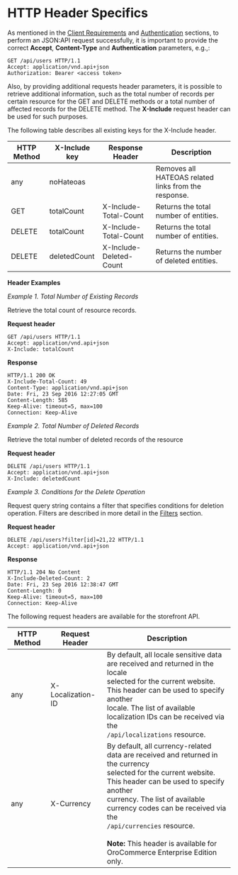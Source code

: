 <a id="web-services-api-http-header-specifics"></a>

# HTTP Header Specifics

As mentioned in the [Client Requirements](client-requirements.md#web-services-api-client-requirements)
and [Authentication](authentication/index.md#web-services-api-authentication) sections, to perform
an JSON:API request successfully, it is important to provide the correct **Accept**, **Content-Type**
and **Authentication** parameters, e.g.,:

```http
GET /api/users HTTP/1.1
Accept: application/vnd.api+json
Authorization: Bearer <access token>
```

Also, by providing additional requests header parameters, it is possible to retrieve additional information, such as
the total number of records per certain resource for the GET and DELETE methods or a total number of affected records
for the DELETE method. The **X-Include** request header can be used for such purposes.

The following table describes all existing keys for the X-Include header.

| HTTP Method   | X-Include key   | Response Header         | Description                                          |
|---------------|-----------------|-------------------------|------------------------------------------------------|
| any           | noHateoas       |                         | Removes all HATEOAS related links from the response. |
| GET           | totalCount      | X-Include-Total-Count   | Returns the total number of entities.                |
| DELETE        | totalCount      | X-Include-Total-Count   | Returns the total number of entities.                |
| DELETE        | deletedCount    | X-Include-Deleted-Count | Returns the number of deleted entities.              |

**Header Examples**

*Example 1. Total Number of Existing Records*

Retrieve the total count of resource records.

**Request header**

```http
GET /api/users HTTP/1.1
Accept: application/vnd.api+json
X-Include: totalCount
```

**Response**

```http
HTTP/1.1 200 OK
X-Include-Total-Count: 49
Content-Type: application/vnd.api+json
Date: Fri, 23 Sep 2016 12:27:05 GMT
Content-Length: 585
Keep-Alive: timeout=5, max=100
Connection: Keep-Alive
```

*Example 2. Total Number of Deleted Records*

Retrieve the total number of deleted records of the resource

**Request header**

```http
DELETE /api/users HTTP/1.1
Accept: application/vnd.api+json
X-Include: deletedCount
```

*Example 3. Conditions for the Delete Operation*

Request query string contains a filter that specifies conditions for deletion operation. Filters are described in more detail in the [Filters](filters.md#web-services-api-filters) section.

**Request header**

```http
DELETE /api/users?filter[id]=21,22 HTTP/1.1
Accept: application/vnd.api+json
```

**Response**

```http
HTTP/1.1 204 No Content
X-Include-Deleted-Count: 2
Date: Fri, 23 Sep 2016 12:38:47 GMT
Content-Length: 0
Keep-Alive: timeout=5, max=100
Connection: Keep-Alive
```

The following request headers are available for the storefront API.

| HTTP Method   | Request Header    | Description                                                                                                                                                                                                                                                                                                                                                      |
|---------------|-------------------|------------------------------------------------------------------------------------------------------------------------------------------------------------------------------------------------------------------------------------------------------------------------------------------------------------------------------------------------------------------|
| any           | X-Localization-ID | By default, all locale sensitive data are received and returned in the locale<br/>selected for the current website. This header can be used to specify another<br/>locale. The list of available localization IDs can be received via the<br/>`/api/localizations` resource.                                                                                     |
| any           | X-Currency        | By default, all currency-related data are received and returned in the currency<br/>selected for the current website. This header can be used to specify another<br/>currency. The list of available currency codes can be received via the<br/>`/api/currencies` resource.<br/><br/>**Note:** This header is available for OroCommerce Enterprise Edition only. |
